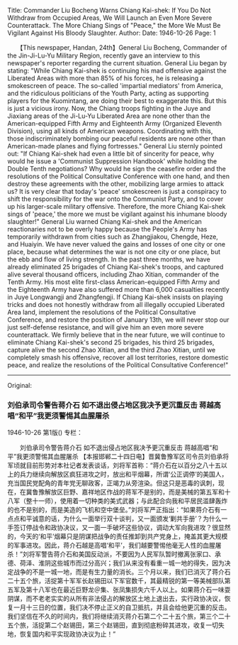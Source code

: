 Title: Commander Liu Bocheng Warns Chiang Kai-shek: If You Do Not Withdraw from Occupied Areas, We Will Launch an Even More Severe Counterattack. The More Chiang Sings of "Peace," the More We Must Be Vigilant Against His Bloody Slaughter.
Author:
Date: 1946-10-26
Page: 1

　　【This newspaper, Handan, 24th】General Liu Bocheng, Commander of the Jin-Ji-Lu-Yu Military Region, recently gave an interview to this newspaper's reporter regarding the current situation. General Liu began by stating: "While Chiang Kai-shek is continuing his mad offensive against the Liberated Areas with more than 85% of his forces, he is releasing a smokescreen of peace. The so-called 'impartial mediators' from America, and the ridiculous politicians of the Youth Party, acting as supporting players for the Kuomintang, are doing their best to exaggerate this. But this is just a vicious irony. Now, the Chiang troops fighting in the Juye and Jiaxiang areas of the Ji-Lu-Yu Liberated Area are none other than the American-equipped Fifth Army and Eighteenth Army (Organized Eleventh Division), using all kinds of American weapons. Coordinating with this, those indiscriminately bombing our peaceful residents are none other than American-made planes and flying fortresses." General Liu sternly pointed out: "If Chiang Kai-shek had even a little bit of sincerity for peace, why would he issue a 'Communist Suppression Handbook' while holding the Double Tenth negotiations? Why would he sign the ceasefire order and the resolutions of the Political Consultative Conference with one hand, and then destroy these agreements with the other, mobilizing large armies to attack us? It is very clear that today's 'peace' smokescreen is just a conspiracy to shift the responsibility for the war onto the Communist Party, and to cover up his larger-scale military offensive. Therefore, the more Chiang Kai-shek sings of 'peace,' the more we must be vigilant against his inhumane bloody slaughter!" General Liu warned Chiang Kai-shek and the American reactionaries not to be overly happy because the People's Army has temporarily withdrawn from cities such as Zhangjiakou, Chengde, Heze, and Huaiyin. We have never valued the gains and losses of one city or one place, because what determines the war is not one city or one place, but the ebb and flow of living strength. In the past three months, we have already eliminated 25 brigades of Chiang Kai-shek's troops, and captured alive several thousand officers, including Zhao Xitian, commander of the Tenth Army. His most elite first-class American-equipped Fifth Army and the Eighteenth Army have also suffered more than 6,000 casualties recently in Juye Longwangji and Zhangfengji. If Chiang Kai-shek insists on playing tricks and does not honestly withdraw from all illegally occupied Liberated Area land, implement the resolutions of the Political Consultative Conference, and restore the position of January 13th, we will never stop our just self-defense resistance, and will give him an even more severe counterattack. We firmly believe that in the near future, we will continue to eliminate Chiang Kai-shek's second 25 brigades, his third 25 brigades, capture alive the second Zhao Xitian, and the third Zhao Xitian, until we completely smash his offensive, recover all lost territories, restore domestic peace, and realize the resolutions of the Political Consultative Conference!"



<hr /> 

Original: 


### 刘伯承司令警告蒋介石  如不退出侵占地区我决予更沉重反击  蒋越高唱“和平”我更须警惕其血腥屠杀

1946-10-26
第1版()
专栏：

　　刘伯承司令警告蒋介石
    如不退出侵占地区我决予更沉重反击
    蒋越高唱“和平”我更须警惕其血腥屠杀
    【本报邯郸二十四日电】晋冀鲁豫军区司令员刘伯承将军顷就目前形势对本社记者发表谈话，刘将军首称：“蒋介石在以百分之八十五以上的兵力继续向解放区疯狂进攻之时，放出和平烟幕，所谓‘公正调停’的美国人，充当国民党配角的青年党无聊政客，正竭力从旁渲染。但这只是恶毒的讽刺，现在，在冀鲁豫解放区巨野、嘉祥地区作战的蒋军不是别的，而是美械的第五军和十八军（整十一师），使用着一切种类的美式武器；与此配合向我和平居民滥肆轰炸的也不是别的，而是美造的飞机和空中堡垒。”刘将军严正指出：“如果蒋介石有一点点和平诚意的话，为什么一面举行双十谈判，又一面颁发‘剿共手册’？为什么一手签订停战令和政协决议，又一面一手破坏这些协议，调动大军向我进攻？很显然的，今天的‘和平’烟幕只是阴谋把战争的责任推卸到共产党身上，掩盖其更大规模的军事进攻。因此，蒋介石越是高唱‘和平’，我们越要警惕他毫无人性的血腥屠杀！”刘将军警告蒋介石和美国反动派，不要因为人民军队暂时撤离张家口、承德、荷泽、淮阴这些城市而过分高兴；我们从来没有看重一城一地的得失，因为决定战争的不是一城一地，而是有生力量的消长。三个月以来，我们已消灭了蒋介石二十五个旅，活捉第十军军长赵锡田以下军官数千，其最精锐的第一等美械部队第五军及第十八军也在最近巨野龙＠集、张凤集损失六千人以上。如果蒋介石一味耍阴谋，而不老老实实的从所有非法侵占的解放区土地上退出去，实行政协决议，恢复一月十三日的位置，我们决不停止正义的自卫抵抗，并且会给他更沉重的反击。我们坚信在不久的时间内，我们将继续消灭蒋介石第二个二十五个旅，第三个二十五个旅，活捉第二个赵锡田，第三个赵锡田，直到彻底粉碎其进攻，收复一切失地，恢复国内和平实现政协决议为止！”
